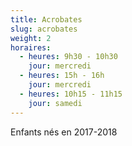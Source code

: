```yaml
---
title: Acrobates
slug: acrobates
weight: 2
horaires:
  - heures: 9h30 - 10h30
    jour: mercredi
  - heures: 15h - 16h
    jour: mercredi
  - heures: 10h15 - 11h15
    jour: samedi
---
```

Enfants nés en 2017-2018
